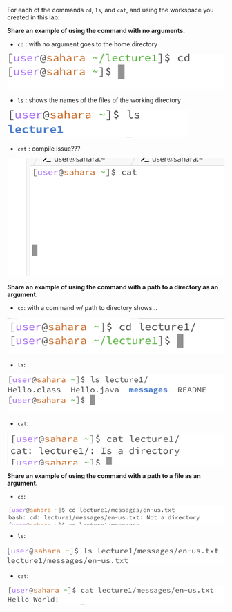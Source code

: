 For each of the commands `cd`, `ls`, and `cat`, and using the workspace you created in this lab:

**Share an example of using the command with no arguments.**
* `cd` : with no argument goes to the home directory

![Image](NoArgumentCD.png)

* `ls` : shows the names of the files of the working directory

![Image](NoArgumentLS.png)

* `cat` : compile issue???

![Image](noArgumentCAT.png)


**Share an example of using the command with a path to a directory as an argument.**
* `cd`: with a command w/ path to directory shows...
  
![Image](DirectoryCD.png)

* `ls`:

![Image](DirectoryLS.png)

* `cat`:

![Image](DirectoryCAT.png)

**Share an example of using the command with a path to a file as an argument.**
* `cd`: 
  
![Image](FileCD.png)

* `ls`:

![Image](FileLS.png)

* `cat`:

![Image](FileCAT.png)
